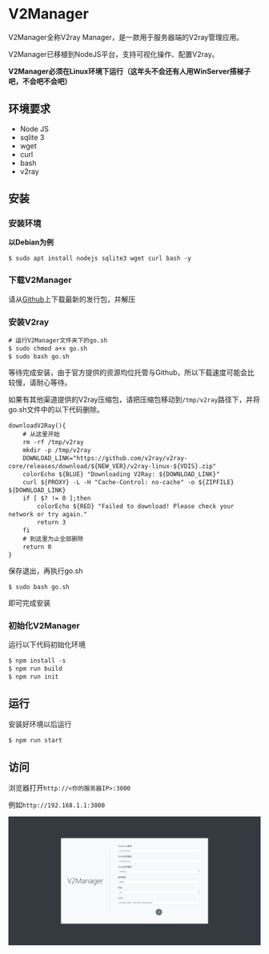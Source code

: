 # V2Manager

V2Manager全称V2ray Manager，是一款用于服务器端的V2ray管理应用。

V2Manager已移植到NodeJS平台，支持可视化操作、配置V2ray。

**V2Manager必须在Linux环境下运行（这年头不会还有人用WinServer搭梯子吧，不会吧不会吧）**

## 环境要求

- Node JS
- sqlite 3
- wget
- curl
- bash
- v2ray

## 安装

### 安装环境

**以Debian为例**

```shell
$ sudo apt install nodejs sqlite3 wget curl bash -y
```

### 下载V2Manager

请从[Github](https://github.com/Dreammer12138/V2Manager/releases)上下载最新的发行包，并解压

### 安装V2ray

```shell
# 运行V2Manager文件夹下的go.sh
$ sudo chmod a+x go.sh
$ sudo bash go.sh
```

等待完成安装，由于官方提供的资源均位托管与Github，所以下载速度可能会比较慢，请耐心等待。

如果有其他渠道提供的V2ray压缩包，请把压缩包移动到`/tmp/v2ray`路径下，并将go.sh文件中的以下代码删除。

```shell
downloadV2Ray(){
    # 从这里开始
    rm -rf /tmp/v2ray
    mkdir -p /tmp/v2ray
    DOWNLOAD_LINK="https://github.com/v2ray/v2ray-core/releases/download/${NEW_VER}/v2ray-linux-${VDIS}.zip"
    colorEcho ${BLUE} "Downloading V2Ray: ${DOWNLOAD_LINK}"
    curl ${PROXY} -L -H "Cache-Control: no-cache" -o ${ZIPFILE} ${DOWNLOAD_LINK}
    if [ $? != 0 ];then
        colorEcho ${RED} "Failed to download! Please check your network or try again."
        return 3
    fi
    # 到这里为止全部删除
    return 0
}
```

保存退出，再执行go.sh

```shell
$ sudo bash go.sh
```

即可完成安装

### 初始化V2Manager

运行以下代码初始化环境

```shell
$ npm install -s
$ npm run build
$ npm run init
```

## 运行

安装好环境以后运行

```shell
$ npm run start
```

## 访问

浏览器打开`http://<你的服务器IP>:3000`

例如`http://192.168.1.1:3000`

![result](/doc/img/result.png)
